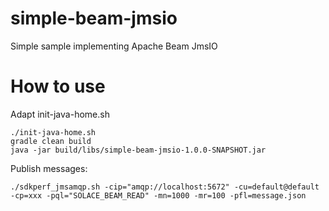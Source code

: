 # simple-beam-jmsio
Simple sample implementing Apache Beam JmsIO

# How to use
Adapt init-java-home.sh
```
./init-java-home.sh
gradle clean build
java -jar build/libs/simple-beam-jmsio-1.0.0-SNAPSHOT.jar
```

Publish messages:
```
./sdkperf_jmsamqp.sh -cip="amqp://localhost:5672" -cu=default@default -cp=xxx -pql="SOLACE_BEAM_READ" -mn=1000 -mr=100 -pfl=message.json
```
